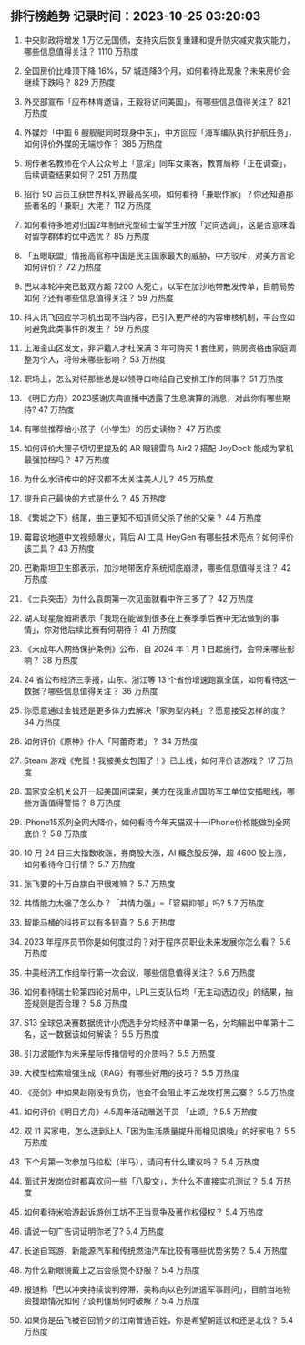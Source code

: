 
## 排行榜趋势 记录时间：2023-10-25 03:20:03
  
  1. 中央财政将增发 1 万亿元国债，支持灾后恢复重建和提升防灾减灾救灾能力，哪些信息值得关注？ 1110 万热度
    
  2. 全国房价比峰顶下降 16%，57 城连降3个月，如何看待此现象？未来房价会继续下跌吗？ 829 万热度
    
  3. 外交部宣布「应布林肯邀请，王毅将访问美国」，有哪些信息值得关注？ 821 万热度
    
  4. 外媒炒「中国 6 艘舰艇同时现身中东」，中方回应「海军编队执行护航任务」，如何评价外媒的无端炒作？ 385 万热度
    
  5. 网传著名教师在个人公众号上「意淫」同车女乘客，教育局称「正在调查」，后续调查结果如何？ 251 万热度
    
  6. 招行 90 后员工获世界科幻界最高奖项，如何看待「兼职作家」？你还知道那些著名的「兼职」大佬？ 112 万热度
    
  7. 如何看待多地对归国2年制研究型硕士留学生开放「定向选调」，这是否意味着对留学群体的优中选优？ 85 万热度
    
  8. 「五眼联盟」情报高官称中国是民主国家最大的威胁，中方驳斥，对美方言论如何评价？ 72 万热度
    
  9. 巴以本轮冲突已致双方超 7200 人死亡，以军在加沙地带散发传单，目前局势如何？还有哪些信息值得关注？ 59 万热度
    
  10. 科大讯飞回应学习机出现不当内容，已引入更严格的内容审核机制，平台应如何避免此类事件的发生？ 59 万热度
    
  11. 上海金山区发文，非沪籍人才社保满 3 年可购买 1 套住房，购房资格由家庭调整为个人，将带来哪些影响？ 53 万热度
    
  12. 职场上，怎么对待那些总是以领导口吻给自己安排工作的同事？ 51 万热度
    
  13. 《明日方舟》2023感谢庆典直播中透露了生息演算的消息，对此你有哪些期待? 47 万热度
    
  14. 有哪些推荐给小孩子（小学生）的历史读物？ 47 万热度
    
  15. 如何评价大狸子切切里提及的 AR 眼镜雷鸟 Air2？搭配 JoyDock 能成为掌机最强拍档吗？ 47 万热度
    
  16. 为什么水浒传中的好汉都不太关注美人儿？ 45 万热度
    
  17. 提升自己最快的方式是什么？ 45 万热度
    
  18. 《繁城之下》结尾，曲三更知不知道师父杀了他的父亲？ 44 万热度
    
  19. 霉霉说地道中文视频爆火，背后 AI 工具 HeyGen 有哪些技术亮点？如何评价该工具？ 43 万热度
    
  20. 巴勒斯坦卫生部表示，加沙地带医疗系统彻底崩溃，哪些信息值得关注？ 42 万热度
    
  21. 《士兵突击》为什么袁朗第一次见面就看中许三多了？ 42 万热度
    
  22. 湖人球星詹姆斯表示「我现在能做到很多在上赛季季后赛中无法做到的事情」，你对他后续比赛有何期待？ 41 万热度
    
  23. 《未成年人网络保护条例》公布，自 2024 年 1 月 1 日起施行，会带来哪些影响？ 38 万热度
    
  24. 24 省公布经济三季报，山东、浙江等 13 个省份增速跑赢全国，如何看待这一数据？哪些信息值得关注？ 36 万热度
    
  25. 你愿意通过金钱还是更多体力去解决「家务型内耗」？愿意接受怎样的度？ 34 万热度
    
  26. 如何评价《原神》仆人「阿蕾奇诺」？ 34 万热度
    
  27. Steam 游戏《完蛋！我被美女包围了！》已上线，如何评价该游戏？ 17 万热度
    
  28. 国家安全机关公开一起美国间谍案，美方在我重点国防军工单位安插眼线，哪些方面值得警惕？ 8 万热度
    
  29. iPhone15系列全网大降价，如何看待今年天猫双十一iPhone价格能做到全网底价？ 5.8 万热度
    
  30. 10 月 24 日三大指数收涨，券商股大涨，AI 概念股反弹，超 4600 股上涨，如何看待今日行情？ 5.7 万热度
    
  31. 张飞要的十万白旗白甲很难嘛？ 5.7 万热度
    
  32. 共情能力太强了怎么办？「共情力强」=「容易抑郁」吗? 5.7 万热度
    
  33. 智能马桶的科技可以有多较真？ 5.6 万热度
    
  34. 2023 年程序员节你是如何度过的？对于程序员职业未来发展你怎么看？ 5.6 万热度
    
  35. 中美经济工作组举行第一次会议，哪些信息值得关注？ 5.6 万热度
    
  36. 如何看待瑞士轮第四轮对局中，LPL三支队伍均「无主动选边权」的结果，抽签规则是否合理？ 5.6 万热度
    
  37. S13 全球总决赛数据统计小虎选手分均经济中单第一名，分均输出中单第十二名，这一数据该如何解读？ 5.5 万热度
    
  38. 引力波能作为未来星际传播信号的介质吗？ 5.5 万热度
    
  39. 大模型检索增强生成（RAG）有哪些好用的技巧？ 5.5 万热度
    
  40. 《亮剑》中如果赵刚没有负伤，他会不会阻止李云龙攻打黑云寨？ 5.5 万热度
    
  41. 如何评价《明日方舟》4.5周年活动赠送干员 「止颂」? 5.5 万热度
    
  42. 双 11 买家电，怎么选到让人「因为生活质量提升而相见恨晚」的好家电？ 5.5 万热度
    
  43. 下个月第一次参加马拉松（半马），请问有什么建议吗？ 5.4 万热度
    
  44. 面试开发岗位时都喜欢问一些「八股文」，为什么不直接实机测试？ 5.4 万热度
    
  45. 如何看待米哈游起诉游创工坊不正当竞争及著作权侵权？ 5.4 万热度
    
  46. 请说一句广告词证明你老了? 5.4 万热度
    
  47. 长途自驾游，新能源汽车和传统燃油汽车比较有哪些优势劣势？ 5.4 万热度
    
  48. 为什么新眼镜戴上之后会感觉不舒服？ 5.4 万热度
    
  49. 报道称「巴以冲突持续谈判停滞，美称向以色列派遣军事顾问」，目前当地物资援助情况如何？谈判僵局何时破解？ 5.4 万热度
    
  50. 如果你是岳飞被召回前夕的江南普通百姓，你是希望朝廷议和还是北伐？ 5.4 万热度
    
